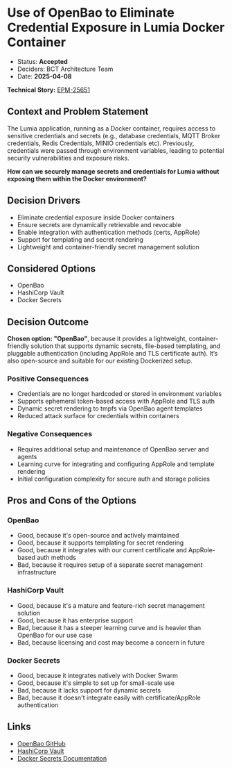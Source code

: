 # Use of OpenBao to Eliminate Credential Exposure in Lumia Docker Container

* Status: **Accepted**  
* Deciders: BCT Architecture Team
* Date: **2025-04-08**

**Technical Story:** [EPM-25651](https://terumobct.atlassian.net/browse/EPM-25651)

## Context and Problem Statement

The Lumia application, running as a Docker container, requires access to sensitive credentials and secrets (e.g., database credentials, MQTT Broker credentials, Redis Credentials, MINIO credentials etc). Previously, credentials were passed through environment variables, leading to potential security vulnerabilities and exposure risks.

**How can we securely manage secrets and credentials for Lumia without exposing them within the Docker environment?**

## Decision Drivers

* Eliminate credential exposure inside Docker containers
* Ensure secrets are dynamically retrievable and revocable
* Enable integration with authentication methods (certs, AppRole)
* Support for templating and secret rendering
* Lightweight and container-friendly secret management solution

## Considered Options

* OpenBao
* HashiCorp Vault
* Docker Secrets

## Decision Outcome

**Chosen option: "OpenBao"**, because it provides a lightweight, container-friendly solution that supports dynamic secrets, file-based templating, and pluggable authentication (including AppRole and TLS certificate auth). It’s also open-source and suitable for our existing Dockerized setup.

### Positive Consequences

* Credentials are no longer hardcoded or stored in environment variables
* Supports ephemeral token-based access with AppRole and TLS auth
* Dynamic secret rendering to tmpfs via OpenBao agent templates
* Reduced attack surface for credentials within containers

### Negative Consequences

* Requires additional setup and maintenance of OpenBao server and agents
* Learning curve for integrating and configuring AppRole and template rendering
* Initial configuration complexity for secure auth and storage policies

## Pros and Cons of the Options

### OpenBao

* Good, because it's open-source and actively maintained
* Good, because it supports templating for secret rendering
* Good, because it integrates with our current certificate and AppRole-based auth methods
* Bad, because it requires setup of a separate secret management infrastructure

### HashiCorp Vault

* Good, because it's a mature and feature-rich secret management solution
* Good, because it has enterprise support
* Bad, because it has a steeper learning curve and is heavier than OpenBao for our use case
* Bad, because licensing and cost may become a concern in future

### Docker Secrets

* Good, because it integrates natively with Docker Swarm
* Good, because it's simple to set up for small-scale use
* Bad, because it lacks support for dynamic secrets
* Bad, because it doesn't integrate easily with certificate/AppRole authentication

## Links

* [OpenBao GitHub](https://github.com/openbao/openbao)
* [HashiCorp Vault](https://www.vaultproject.io/)
* [Docker Secrets Documentation](https://docs.docker.com/engine/swarm/secrets/)

